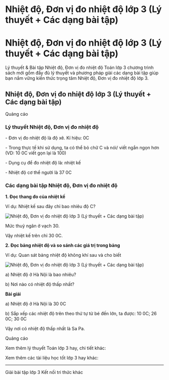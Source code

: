 # Nhiệt độ, Đơn vị đo nhiệt độ lớp 3 (Lý thuyết + Các dạng bài tập)

# Nhiệt độ, Đơn vị đo nhiệt độ lớp 3 (Lý thuyết + Các dạng bài tập)

Lý thuyết & Bài tập Nhiệt độ, Đơn vị đo nhiệt độ Toán lớp 3 chương trình sách mới gồm đầy đủ lý thuyết và phương pháp giải các dạng bài tập giúp bạn nắm vững kiến thức trọng tâm Nhiệt độ, Đơn vị đo nhiệt độ lớp 3.

## Nhiệt độ, Đơn vị đo nhiệt độ lớp 3 (Lý thuyết + Các dạng bài tập)

Quảng cáo

### Lý thuyết Nhiệt độ, Đơn vị đo nhiệt độ

\- Đơn vị đo nhiệt độ là độ xê. Kí hiệu: 0C

\- Trong thực tế khi sử dụng, ta có thể bỏ chữ C và nói/ viết ngắn ngọn hơn (VD: 10 0C viết gọn lại là 100)

\- Dụng cụ để đo nhiệt độ là: nhiệt kế

\- Nhiệt độ cơ thể người là 37 0C

### Các dạng bài tập Nhiệt độ, Đơn vị đo nhiệt độ

**1\. Đọc thang đo của nhiệt kế**

Ví dụ: Nhiệt kế sau đây chỉ bao nhiêu độ C?

![Nhiệt độ, Đơn vị đo nhiệt độ lớp 3 \(Lý thuyết + Các dạng bài tập\)](https://vietjack.com/toan-3-kn/images/ly-thuyet-bai-33-nhiet-do-don-vi-do-nhiet-do.PNG)

Mức thuỷ ngân ở vạch 30.

Vậy nhiệt kế trên chỉ 30 0C.

**2\. Đọc bảng nhiệt độ và so sánh các giá trị trong bảng**

Ví dụ: Quan sát bảng nhiệt độ không khí sau và cho biết

![Nhiệt độ, Đơn vị đo nhiệt độ lớp 3 \(Lý thuyết + Các dạng bài tập\)](https://vietjack.com/toan-3-kn/images/ly-thuyet-bai-33-nhiet-do-don-vi-do-nhiet-do-a.PNG)

a) Nhiệt độ ở Hà Nội là bao nhiêu?

b) Nơi nào có nhiệt độ thấp nhất?

**Bài giải**

a) Nhiệt độ ở Hà Nội là 30 0C

b) Sắp xếp các nhiệt độ trên theo thứ tự từ bé đến lớn, ta được: 10 0C; 26 0C; 30 0C

Vậy nơi có nhiệt độ thấp nhất là Sa Pa.

Quảng cáo

Xem thêm lý thuyết Toán lớp 3 hay, chi tiết khác:

Xem thêm các tài liệu học tốt lớp 3 hay khác:

* * *

Giải bài tập lớp 3 Kết nối tri thức khác
